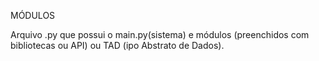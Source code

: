 MÓDULOS

Arquivo .py que possui o main.py(sistema) e módulos (preenchidos com bibliotecas ou API) ou TAD (ipo Abstrato de Dados).